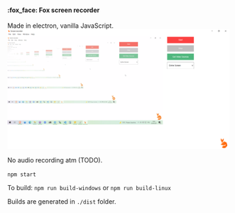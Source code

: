<h4>:fox_face: Fox screen recorder</h4>
Made in electron, vanilla JavaScript.

<img src="https://github.com/miroslawlis/fox-screen-recorder/blob/master/src/assets/img/screen_shot_1.png" width="500px">

No audio recording atm (TODO).

```npm start```

To build:
```npm run build-windows```
or
```npm run build-linux```

Builds are generated in ```./dist``` folder.
